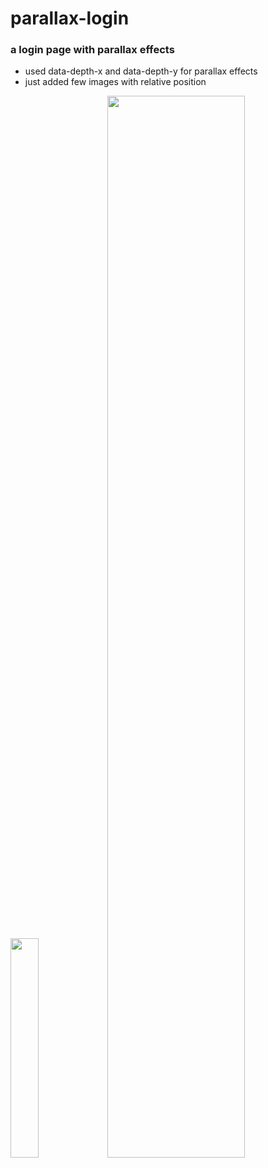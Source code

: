 # parallax-login
### a login page with parallax effects

- used data-depth-x and data-depth-y for parallax effects
- just added few images with relative position

<img src="https://github.com/charansingh25/parallax-login/assets/104901834/43d348b0-e7ae-431c-9a60-a52b7c397177" width="30%" >
<img src="https://github.com/charansingh25/parallax-login/assets/104901834/90b30760-4cc7-43b5-8ee3-32911bb911cd" width="66%" >


